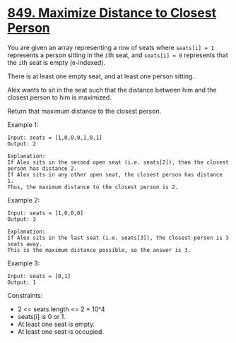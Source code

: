 # [849. Maximize Distance to Closest Person](https://leetcode.com/problems/maximize-distance-to-closest-person/description/)

You are given an array representing a row of seats where `seats[i] = 1` represents a person sitting in the `i`th seat, and `seats[i] = 0` represents that the `i`th seat is empty (`0`-indexed).

There is at least one empty seat, and at least one person sitting.

Alex wants to sit in the seat such that the distance between him and the closest person to him is maximized. 

Return that maximum distance to the closest person.

 

Example 1:

    Input: seats = [1,0,0,0,1,0,1]
    Output: 2

    Explanation: 
    If Alex sits in the second open seat (i.e. seats[2]), then the closest person has distance 2.
    If Alex sits in any other open seat, the closest person has distance 1.
    Thus, the maximum distance to the closest person is 2.

Example 2:

    Input: seats = [1,0,0,0]
    Output: 3

    Explanation: 
    If Alex sits in the last seat (i.e. seats[3]), the closest person is 3 seats away.
    This is the maximum distance possible, so the answer is 3.

Example 3:

    Input: seats = [0,1]
    Output: 1
 

Constraints:

* 2 <= seats.length <= 2 * 10^4
* seats[i] is 0 or 1.
* At least one seat is empty.
* At least one seat is occupied.